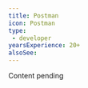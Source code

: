 ```yaml
---
title: Postman
icon: Postman
type:
 - developer
yearsExperience: 20+
alsoSee:
---
```


Content pending

